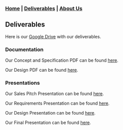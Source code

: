 ### [Home](https://mlpearson4.github.io/VastCast/) | [Deliverables](https://mlpearson4.github.io/VastCast/Deliverables.html) | [About Us](https://mlpearson4.github.io/VastCast/AboutUs.html)

## Deliverables
Here is our [Google Drive](https://goo.gl/QEAhwU) with our deliverables. 

### Documentation
Our Concept and Specification PDF can be found [here](pictures/Requirements.pdf).

Our Design PDF can be found [here](pictures/Design.pdf).

### Presentations
Our Sales Pitch Presentation can be found [here](https://goo.gl/TH2Wkp).

Our Requirements Presentation can be found [here](https://goo.gl/9dgbQs).

Our Design Presentation can be found [here](https://goo.gl/5w7T5S).

Our Final Presentation can be found [here](https://goo.gl/fLDBcB).

